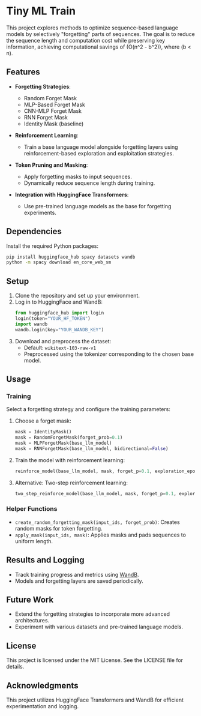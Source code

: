 
# Tiny ML Train

This project explores methods to optimize sequence-based language models by selectively "forgetting" parts of sequences. The goal is to reduce the sequence length and computation cost while preserving key information, achieving computational savings of \(O(n^2 - b^2)\), where \(b < n\).

## Features

- **Forgetting Strategies**: 
  - Random Forget Mask
  - MLP-Based Forget Mask
  - CNN-MLP Forget Mask
  - RNN Forget Mask
  - Identity Mask (baseline)

- **Reinforcement Learning**: 
  - Train a base language model alongside forgetting layers using reinforcement-based exploration and exploitation strategies.

- **Token Pruning and Masking**: 
  - Apply forgetting masks to input sequences.
  - Dynamically reduce sequence length during training.

- **Integration with HuggingFace Transformers**:
  - Use pre-trained language models as the base for forgetting experiments.

## Dependencies

Install the required Python packages:

```bash
pip install huggingface_hub spacy datasets wandb
python -m spacy download en_core_web_sm
```

## Setup

1. Clone the repository and set up your environment.
2. Log in to HuggingFace and WandB:
   ```python
   from huggingface_hub import login
   login(token="YOUR_HF_TOKEN")
   import wandb
   wandb.login(key="YOUR_WANDB_KEY")
   ```
3. Download and preprocess the dataset:
   - Default: `wikitext-103-raw-v1`
   - Preprocessed using the tokenizer corresponding to the chosen base model.

## Usage

### Training

Select a forgetting strategy and configure the training parameters:

1. Choose a forget mask:
   ```python
   mask = IdentityMask()
   mask = RandomForgetMask(forget_prob=0.1)
   mask = MLPForgetMask(base_llm_model)
   mask = RNNForgetMask(base_llm_model, bidirectional=False)
   ```

2. Train the model with reinforcement learning:
   ```python
   reinforce_model(base_llm_model, mask, forget_p=0.1, exploration_epochs=[0.75, 0.5, 0.25, 0], ...)
   ```

3. Alternative: Two-step reinforcement learning:
   ```python
   two_step_reinforce_model(base_llm_model, mask, forget_p=0.1, exploration_epochs=[True, False, ...], ...)
   ```

### Helper Functions

- `create_random_forgetting_mask(input_ids, forget_prob)`: Creates random masks for token forgetting.
- `apply_mask(input_ids, mask)`: Applies masks and pads sequences to uniform length.

## Results and Logging

- Track training progress and metrics using [WandB](https://wandb.ai/).
- Models and forgetting layers are saved periodically.

## Future Work

- Extend the forgetting strategies to incorporate more advanced architectures.
- Experiment with various datasets and pre-trained language models.

## License

This project is licensed under the MIT License. See the LICENSE file for details.

## Acknowledgments

This project utilizes HuggingFace Transformers and WandB for efficient experimentation and logging.
